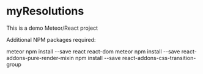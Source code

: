 # myResolutions
This is a demo Meteor/React project

Additional NPM packages required:

meteor npm install --save react react-dom
meteor npm install --save react-addons-pure-render-mixin
npm install --save react-addons-css-transition-group


